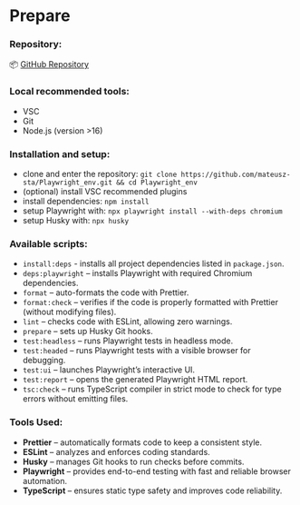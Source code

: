 # Prepare

### Repository:

📦 [GitHub Repository](https://github.com/mateusz-sta/Playwright_env)

### Local recommended tools:

- VSC
- Git
- Node.js (version >16)

### Installation and setup:

- clone and enter the repository: `git clone https://github.com/mateusz-sta/Playwright_env.git && cd Playwright_env`
- (optional) install VSC recommended plugins
- install dependencies: `npm install`
- setup Playwright with: `npx playwright install --with-deps chromium`
- setup Husky with: `npx husky`

### Available scripts:

- `install:deps` - installs all project dependencies listed in `package.json`.
- `deps:playwright` – installs Playwright with required Chromium dependencies.
- `format` – auto-formats the code with Prettier.
- `format:check` – verifies if the code is properly formatted with Prettier (without modifying files).
- `lint` – checks code with ESLint, allowing zero warnings.
- `prepare` – sets up Husky Git hooks.
- `test:headless` – runs Playwright tests in headless mode.
- `test:headed` – runs Playwright tests with a visible browser for debugging.
- `test:ui` – launches Playwright’s interactive UI.
- `test:report` – opens the generated Playwright HTML report.
- `tsc:check` – runs TypeScript compiler in strict mode to check for type errors without emitting files.

### Tools Used:

- **Prettier** – automatically formats code to keep a consistent style.
- **ESLint** – analyzes and enforces coding standards.
- **Husky** – manages Git hooks to run checks before commits.
- **Playwright** – provides end-to-end testing with fast and reliable browser automation.
- **TypeScript** – ensures static type safety and improves code reliability.
